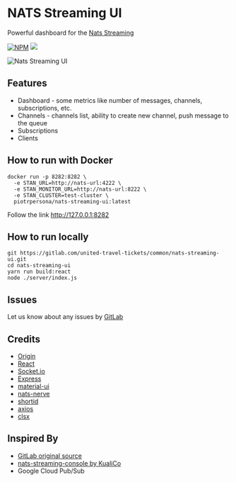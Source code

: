 # NATS Streaming UI

Powerful dashboard for the [Nats Streaming](https://nats-io.github.io/docs/nats_streaming/intro.html)

<a href="https://www.npmjs.com/package/nats-streaming-ui"><img src="https://badgen.net/npm/v/nats-streaming-ui?icon=npm&label" alt="NPM" title="NPM" /></a>
<img src="https://badgen.net/npm/license/nats-streaming-ui" />

<img src="https://gitlab.com/united-travel-tickets/common/nats-streaming-ui/raw/master/docs/screenshots.gif" alt="Nats Streaming UI" />

## Features

- Dashboard - some metrics like number of messages, channels, subscriptions, etc.
- Channels - channels list, ability to create new channel, push message to the queue
- Subscriptions
- Clients

## How to run with Docker

```shell script
docker run -p 8282:8282 \
  -e STAN_URL=http://nats-url:4222 \
  -e STAN_MONITOR_URL=http://nats-url:8222 \
  -e STAN_CLUSTER=test-cluster \
  piotrpersona/nats-streaming-ui:latest
```

Follow the link http://127.0.0.1:8282

## How to run locally

```shell script
git https://gitlab.com/united-travel-tickets/common/nats-streaming-ui.git
cd nats-streaming-ui
yarn run build:react
node ./server/index.js
```

## Issues

Let us know about any issues by [GitLab](https://gitlab.com/united-travel-tickets/common/nats-streaming-ui/issues)

## Credits

- [Origin](https://gitlab.com/united-travel-tickets/common/nats-streaming-ui)
- [React](https://reactjs.org)
- [Socket.io](https://socket.io/)
- [Express](https://expressjs.com)
- [material-ui](https://material-ui.com/)
- [nats-nerve](https://www.npmjs.com/package/nats-nerve)
- [shortid](https://www.npmjs.com/package/shortid)
- [axios](https://www.npmjs.com/package/axios)
- [clsx](https://www.npmjs.com/package/clsx)

## Inspired By

- [GitLab original source](https://gitlab.com/united-travel-tickets/common/nats-streaming-ui)
- [nats-streaming-console by KualiCo](https://github.com/KualiCo/nats-streaming-console)
- Google Cloud Pub/Sub
